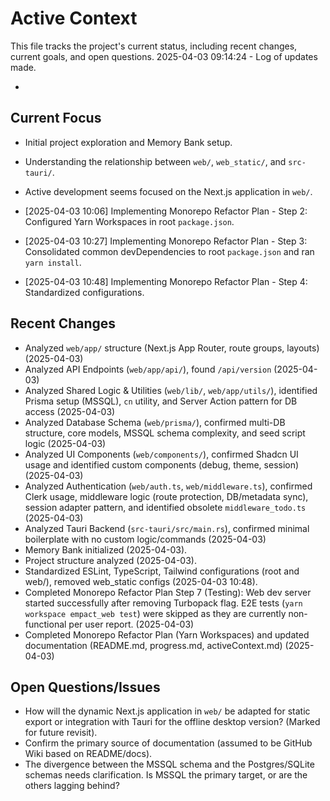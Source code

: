 # Active Context

This file tracks the project's current status, including recent changes, current goals, and open questions.
2025-04-03 09:14:24 - Log of updates made.

*

## Current Focus

*   Initial project exploration and Memory Bank setup.
*   Understanding the relationship between `web/`, `web_static/`, and `src-tauri/`.
*   Active development seems focused on the Next.js application in `web/`.

*   [2025-04-03 10:06] Implementing Monorepo Refactor Plan - Step 2: Configured Yarn Workspaces in root `package.json`.
*   [2025-04-03 10:27] Implementing Monorepo Refactor Plan - Step 3: Consolidated common devDependencies to root `package.json` and ran `yarn install`.
*   [2025-04-03 10:48] Implementing Monorepo Refactor Plan - Step 4: Standardized configurations.
## Recent Changes

*   Analyzed `web/app/` structure (Next.js App Router, route groups, layouts) (2025-04-03)
*   Analyzed API Endpoints (`web/app/api/`), found `/api/version` (2025-04-03)
*   Analyzed Shared Logic & Utilities (`web/lib/`, `web/app/utils/`), identified Prisma setup (MSSQL), `cn` utility, and Server Action pattern for DB access (2025-04-03)
*   Analyzed Database Schema (`web/prisma/`), confirmed multi-DB structure, core models, MSSQL schema complexity, and seed script logic (2025-04-03)
*   Analyzed UI Components (`web/components/`), confirmed Shadcn UI usage and identified custom components (debug, theme, session) (2025-04-03)
*   Analyzed Authentication (`web/auth.ts`, `web/middleware.ts`), confirmed Clerk usage, middleware logic (route protection, DB/metadata sync), session adapter pattern, and identified obsolete `middleware_todo.ts` (2025-04-03)
*   Analyzed Tauri Backend (`src-tauri/src/main.rs`), confirmed minimal boilerplate with no custom logic/commands (2025-04-03)
*   Memory Bank initialized (2025-04-03).
*   Project structure analyzed (2025-04-03).
*   Standardized ESLint, TypeScript, Tailwind configurations (root and web/), removed web_static configs (2025-04-03 10:48).
*   Completed Monorepo Refactor Plan Step 7 (Testing): Web dev server started successfully after removing Turbopack flag. E2E tests (`yarn workspace empact_web test`) were skipped as they are currently non-functional per user report. (2025-04-03)
*   Completed Monorepo Refactor Plan (Yarn Workspaces) and updated documentation (README.md, progress.md, activeContext.md) (2025-04-03)

## Open Questions/Issues

*   How will the dynamic Next.js application in `web/` be adapted for static export or integration with Tauri for the offline desktop version? (Marked for future revisit).
*   Confirm the primary source of documentation (assumed to be GitHub Wiki based on README/docs).
*   The divergence between the MSSQL schema and the Postgres/SQLite schemas needs clarification. Is MSSQL the primary target, or are the others lagging behind?